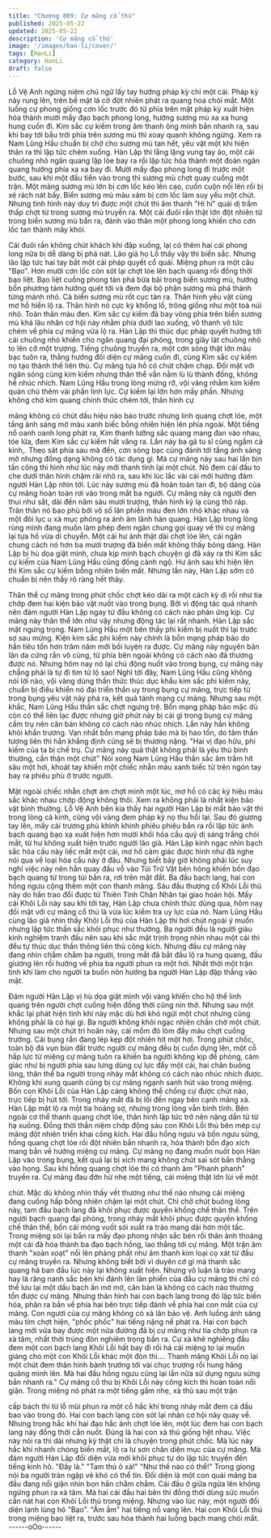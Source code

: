 ```yaml
---
title: "Chương 809: Cự mãng cổ thú"
published: 2025-05-22
updated: 2025-05-22
description: 'Cự mãng cổ thú'
image: '/images/han-li/cover/'
tags: [HanLi]
category: HanLi
draft: false
---
```


Lỗ Vệ Anh ngừng niệm chú ngữ lấy tay hướng pháp kỳ chỉ một
cái.
Pháp kỳ này rung lên, trên bề mặt lá cờ đột nhiên phát ra quang
hoa chói mắt.
Một luồng cự phong giống cơn lốc trước đó từ phía trên mặt pháp
kỳ xuất hiện hóa thành mười mấy đạo bạch phong long, hướng
sương mù xa xa hung hung cuốn đi.
Kim sắc cự kiếm trong âm thanh ông minh bắn nhanh ra, sau khi
bay tới bầu trời phía trên sương mù thì xoay quanh không ngừng.
Xem ra Nam Lũng Hầu chuẩn bị chờ cho sương mù tan hết, yêu
vật một khi hiện thân ra thì lập tức chém xuống.
Hàn Lập thì lẳng lặng vung tay áo, một cái chuông nhỏ ngân
quang lập lòe bay ra rồi lập tức hóa thành một đoàn ngân quang
hướng phía xa xa bay đi.
Mười mấy đạo phong long đi trước một bước, sau khi một đầu
tiến vào trong thì sương mù chợt quay cuồng một trận. Một mảng
sương mù lớn bị cơn lốc kéo lên cao, cuồn cuộn nổi lên rồi bị xé
rách nát bấy.
Biển sương mù màu xám bị cơn lốc làm suy yếu một chút.
Nhưng tình hình này duy trì được một chút thì âm thanh "Hí hí"
quái dị trầm thấp chợt từ trong sương mù truyền ra.
Một cái đuôi rắn thật lớn đột nhiên từ trong biển sương mù bắn
ra, đánh vào thân một phong long khiến cho cơn lốc tan thành
mây khói.

Cái đuôi rắn không chút khách khí đập xuống, lại có thêm hai cái
phong long nữa bị dễ dàng bị phá nát.
Lão giả họ Lỗ thấy vậy thì biến sắc.
Nhưng lão lập tức hai tay bắt một cái pháp quyết cổ quái. Miệng
phun ra một câu "Bạo".
Hơn mười cơn lốc còn sót lại chợt lóe lên bạch quang rồi đồng
thời bạo liệt.
Bạo liệt cuồng phong tàn phá bừa bãi trong biển sương mù,
hướng bốn phương tám hướng quét tới và đem đại bộ phận
sương mù phá thành từng mảnh nhỏ. Cả biển sương mù rốt cục
tản ra. Thân hình yêu vật cũng mơ hồ hiển lộ ra.
Thân hình nó cực kỳ khổng lồ, trông giống như một toà núi nhỏ.
Toàn thân màu đen.
Kim sắc cự kiếm đã bay vòng phía trên biển sương mù khá lâu
nhân cơ hội này nhằm phía dưới lao xuống, vô thanh vô tức chém
về phía cự mãng vừa lộ ra.
Hàn Lập thì thúc dục pháp quyết hướng tới cái chuông nhỏ khiến
cho ngân quang đại phóng, trong giây lát chuông nhỏ to lên cỡ
một trượng.
Tiếng chuông truyền ra, một cơn sóng thật lớn màu bạc tuôn ra,
thẳng hướng đối diện cự mãng cuốn đi, cùng Kim sắc cự kiếm nọ
tạo thành thế liên thủ.
Cự mãng tựa hồ có chút chậm chạp. Đối mặt với ngân sóng cùng
kim kiếm nhưng thân thể vẫn nằm lù lù thành đống, không hề
nhúc nhích.
Nam Lũng Hầu trong lòng mừng rỡ, vội vàng nhằm kim kiếm
quán chú thêm vài phần linh lực. Cự kiếm lại lớn hơn mấy phần.
Nhưng không chờ kim quang chính thức chém tới, thân hình cự

mãng không có chút dấu hiệu nào báo trước nhưng linh quang
chợt lóe, một tầng ánh sáng mờ màu xanh biếc bỗng nhiên hiện
lên phía ngoài.
Một tiếng nổ oanh oanh long phát ra, Kim thanh lưỡng sắc quang
mang đan vào nhau, tóe lửa, đem Kim sắc cự kiếm hất văng ra.
Lần này ba gã tu sĩ cũng ngầm cả kinh,.
Theo sát phía sau mà đến, cơn sóng bạc cũng đánh tới tầng ánh
sáng mờ nhưng đồng dạng không có tác dụng gì.
Mà cự mãng này sau hai lần bịn tấn công thì hình như lúc này
mới thanh tỉnh lại một chút.
Nó đem cái đầu to che dưới thân hình chậm rãi nhô ra, sau khi lúc
lắc vài cái mới hướng đám người Hàn Lập nhìn tới.
Lúc này sương mù đã hoàn toàn tan đi, bộ dáng của cự mãng
hoàn toàn rơi vào trong mắt ba người.
Cự mãng này cả người đen thui như sắt, dài đến năm sáu mươi
trượng, thân hình kỳ lạ cùng thô ráp. Trân thân nó bao phù bởi vô
số lân phiến màu đen lớn nhỏ khác nhau và một đôi lục u xà mục
phóng ra ánh âm lãnh hàn quang.
Hàn Lập trong lòng rùng mình đang muốn làm phép đem ngân
chung gọi quay về thì cự mãng lại tựa hồ vừa di chuyển.
Một cái hư ảnh thật dài chợt lóe lên, cái ngân chung cách nó hơn
ba mươi trượng đã biến mất không thấy bóng dáng.
Hàn Lập bị hù dọa giật mình, chưa kịp minh bạch chuyện gì đã
xảy ra thì Kim sắc cự kiếm của Nam Lũng Hầu cũng đồng cảnh
ngộ.
Hư ảnh sau khi hiện lên thì Kim sắc cự kiếm bỗng nhiên biến mất.
Nhưng lần này, Hàn Lập sớm có chuẩn bị nên thấy rõ ràng hết
thảy.

Thân thể cự mãng trong phút chốc chợt kéo dài ra một cách kỳ dị
rồi như tia chớp đem hai kiện bảo vật nuốt vào trong bụng. Bởi vì
động tác quá nhanh nên đám người Hàn Lập ngay từ đầu không
có cách nào phản ứng kịp.
Cự mãng này thân thể lớn như vậy nhưng động tác lại rất nhanh.
Hàn Lập sắc mặt ngưng trọng.
Nam Lũng Hầu một bên thấy phi kiếm bị nuốt thì lại trước sợ sau
mừng.
Kiện kim sắc phi kiếm này chính là bổn mạng pháp bảo do hắn
tiêu tốn hơn trăm năm mới bồi luyện ra được. Cự mãng này
nguyên bản lân da cứng rắn vô cùng, từ phía bên ngoài không có
cách nào đả thương được nó. Nhưng hôm nay nó lại chủ động
nuốt vào trong bụng, cự mãng này chẳng phải là tự đi tìm tử lộ
sao!
Nghĩ tới đây, Nam Lũng Hầu cũng không nói lời nào, vội vàng
dùng thần thức thúc dục khẩu kim sắc phi kiếm này, chuẩn bị điều
khiển nó đại triển thần uy trong bụng cự mãng, trực tiếp từ trong
bụng yêu vật này phá ra, kết quả tánh mạng cự mãng.
Nhưng sau một khắc, Nam Lũng Hầu thần sắc chợt ngưng trệ.
Bổn mạng pháp bảo mặc dù còn có thể liên lạc được nhưng giờ
phút này bị cái gì trong bụng cự mãng cầm trụ nên căn bản không
có cách nào nhúc nhích. Lần này hắn không khỏi khẩn trương.
Vạn nhất bổn mạng pháp bảo mà bị hao tổn, do tâm thần tương
liên thì hắn khẳng định cũng sẽ bị thương nặng.
"Hai vị đạo hữu, phi kiếm của ta bị chế trụ. Cự mãng này quả thật
không phải là yêu thú bình thường, cẩn thận một chút"
Nói xong Nam Lũng Hầu thần sắc âm trầm hít sâu một hơi, khoát
tay khiến một chiếc nhẫn màu xanh biếc từ trên ngón tay bay ra
phiêu phù ở trước người.

Mặt ngoài chiếc nhẫn chợt ám chợt minh một lúc, mơ hồ có các
ký hiệu màu sắc khác nhau chớp động không thôi. Xem ra không
phải là nhất kiện bảo vật bình thường.
Lỗ Vệ Anh bên kia thấy hai người Hàn Lập bị mất bảo vật thì
trong lòng cả kinh, cũng vội vàng đem pháp kỳ nọ thu hồi lại.
Sau đó giương tay lên, mấy cái trương phù khinh khinh phiêu
phiêu bắn ra rồi lập tức ánh bạch quang bạo xạ xuất hiện hơn
mười khối hỏa cầu quỷ dị sáng trắng chói mắt, từ hư không xuất
hiện trước người lão giả. Hàn Lập kinh ngạc nhìn bạch sắc hỏa
cầu này liếc mắt một cái, mơ hồ cảm giác được hình như đã nghe
nói qua về loại hỏa cầu này ở đâu. Nhưng biết bây giờ không phải
lúc suy nghĩ việc này nên hắn quay đầu vỗ vào Túi Trữ Vật bên
hông khiến bốn đạo bạch quang từ trong túi bắn ra, rơi trên mặt
đất.
Ba đầu bạch lang, hai con hồng ngưu cộng thêm một con thanh
mãng. Sáu đầu thượng cổ Khôi Lỗi thú này do hắn trao đổi được
từ Thiên Tinh Chân Nhân tại giao hoán hội.
Mấy cái Khôi Lỗi này sau khi tới tay, Hàn Lập chưa chính thức
dùng qua, hôm nay đối mặt với cự mãng cổ thú là vừa lúc kiểm
tra uy lực của nó.
Nam Lũng Hầu cùng lão giả nhìn thấy Khôi Lỗi thú của Hàn Lập
thì hơi chút ngoài ý muốn nhưng lập tức thần sắc khôi phục như
thường.
Ba người đều là người giàu kinh nghiệm tranh đấu nên sau khi
sắc mặt trịnh trọng nhìn nhau một cái thì đều tự thúc dục thần
thông liên thủ công kích.
Nhưng đầu cự mãng này đang nhìn chằm chằm ba người, trong
mắt đã bắt đầu lộ ra hung quang, đầu giương lên rồi hướng về
phía ba người phun ra một hơi.
Nhất thời một trận tinh khí làm cho người ta buồn nôn hướng ba
người Hàn Lập đập thẳng vào mặt.

Đám người Hàn Lập vị hù dọa giật mình vội vàng khiến cho hộ
thể linh quang trên người chợt cuồng hiện đồng thời cũng nín thở.
Nhưng sau một khắc lại phát hiện tinh khí này mặc dù hơi khó
ngửi một chút nhưng cũng không phải là có hại gì.
Ba người không khỏi ngạc nhiên chần chờ một chút.
Nhưng sau một chút trì hoãn này, cái mồm đỏ lòm đầy máu chợt
cuồng trướng. Cái bụng rắn đang lép kẹp đột nhiên hít một hơi.
Trong phút chốc, toàn bộ đá vụn bùn đất trước người cự mãng
đều bị cuốn dựng lên, một cỗ hấp lực từ miệng cự mãng tuôn ra
khiến ba người không kịp đề phòng, cảm giác như bị người phía
sau lưng dùng cự lực đẩy một cái, hai chân buông lỏng, thân thể
ba người trong nháy mắt không có cách nào nhúc nhích được.
Không khí xung quanh cũng bị cự mãng ngạnh sanh hút vào trong
miệng.
Bốn con Khôi Lỗi của Hàn Lập càng không thể chống cự được
chút nào, trực tiếp bị hút tới. Trong nháy mắt đã bị lôi đến ngay
bên cạnh mãng xà.
Hàn Lập mặt lộ ra một tia hoảng sợ, nhưng trong lòng vẫn bình
tĩnh. Bên ngoài cơ thể thanh quang chợt lóe, thân hình lập tức trở
nên nặng dần từ từ hạ xuống. Đồng thời thần niệm chớp động
sáu con Khôi Lỗi thú bên mép cự mãng đột nhiên triển khai công
kích.
Hai đầu hồng ngưu và bốn ngưu sừng, hồng quang chợt lóe rồi
đột nhiên bắn nhanh ra, hóa thành bốn đạo xích mang bắn về
hướng miệng cự mãng.
Cự mãng nọ đang muốn nuốt bọn Hàn Lập vào trong bụng, kết
quả lại bị xích mang không chút sai sót bắn thẳng vào họng.
Sau khi hồng quang chợt lóe thì có thanh âm "Phanh phanh"
truyền ra.
Cự mãng đau đớn hừ nhẹ một tiếng, cái miệng thật lớn lùi về một

chút. Mặc dù không nhìn thấy vết thương như thế nào nhưng cái
miệng đang cuồng hấp bỗng nhiên chậm lại một chút.
Chỉ chờ chút buông lỏng này, tam đầu bạch lang đã khôi phục
được quyền khống chế thân thể. Trên người bạch quang đại
phóng, trong nháy mắt khôi phục được quyền khống chế thân thể,
bốn cái móng vuốt sói xuất ra trảo mang dài hơn một tấc. Trong
miệng sói lại bắn ra mấy đạo phong nhận sắc bén rồi thân ảnh
thoáng một cái đã hóa thành ba đạo bạch hồng, lao thẳng tới cự
mãng.
Một trận âm thanh "xoàn xoạt" nổi lên phảng phất như âm thanh
kim loại cọ xát từ đầu cự mãng truyền ra. Nhưng không biết bởi vì
duyên cớ gì mà thanh sắc quang hà ban đầu lúc này lại không
xuất hiện. Nhưng vô luận là trảo mang hay là răng nanh sắc bén
khi đánh lên lân phiến của đầu cự mãng thì chỉ có thể lưu lại một
dấu bạch ấn mờ mờ, căn bản là không có cách nào thương tổn
được cự mãng.
Nhưng thân hình hai con bạch lang trong đó lập tức biến hóa,
phân ra bắn về phía hai bên trực tiếp đánh về phía hai con mắt
của cự mãng. Con ngươi của cự mãng không có xà lân bảo vệ.
Anh luồng ánh sáng màu tím chợt hiện, "phốc phốc" hai tiếng
nặng nề phát ra.
Hai con bạch lang mới vừa bay được một nửa đường đã bị cự
mãng như tia chớp phun ra xà tâm, nhất thời trúng đòn nghiêm
trọng bắn ra.
Cự xà khẽ nghiêng đầu đem một con bạch lang Khôi Lỗi hất bay
đi rồi há cái miệng to lại muốn giáng cho một con Khôi Lỗi khác
một đòn thì….
Thanh mãng Khôi Lỗi nọ lại một chút đem thân hình bành trướng
tới vài chục trượng rồi hung hăng quăng mình lên. Mà hai đầu
hồng ngưu cũng lại lần nữa sử dụng ngưu sừng bắn nhanh ra."
Cự mãng cổ thú bị Khôi Lỗi này công kích thì hoàn toàn nổi giận.
Trong miệng nó phát ra một tiếng gầm nhẹ, xà thủ sau một trận

cấp bách thi từ lỗ mũi phun ra một cỗ hắc khí trong nháy mắt đem
cả đầu bao vào trong đó.
Hai con bạch lạng còn sót lại nhân cơ hội này quay về.
Nhưng trong hắc khí hai đạo hắc ảnh chợt lóe lên, một lúc đem
hai con bạch lang này đồng thời cắn nuốt. Đúng là hai con xà thủ
giống hệt nhau.
Việc này nói ra thì dài nhưng kỳ thật chỉ là chuyện trong phút
chốc.
Mà lúc này hắc khí nhanh chóng biến mất, lộ ra lư sơn chân diện
mục của cự mãng.
Mà đám người Hàn Lập đối diện vừa mới khôi phục tự do lập tức
truyền đến tiếng kinh hô.
"Đây là."
"Tam thủ ô xà!"
"Như thế nào có thể!"
Trong giọng nói ba người tràn ngập vẻ khó có thể tin.
Đối diện là một con quái mãng ba đầu đang nổi giận nhìn bọn hắn
chằm chằm. Cái đầu ở giữa ngửa lên không ngừng phun ra xà
tâm. Mà hai cái đầu hai bên thì đồng thời dùng sức muốn cắn nát
hai con Khôi Lỗi thú trong miệng.
Nhưng vào lúc này, một người đối diện lạnh lùng hô "Bạo".
"Ầm ầm" hai tiếng nổ vang lên. Hai con Khôi Lỗi thú trong miệng
bạo liệt ra, trước sau hóa thành hai luồng bạch mang chói mắt.
------oOo------
